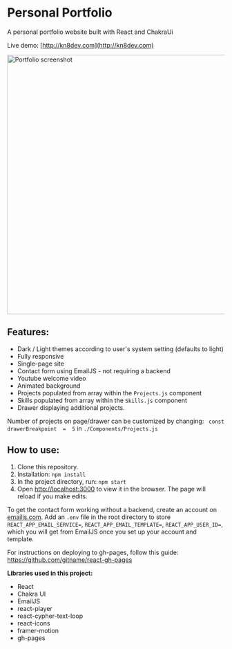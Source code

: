 # Personal Portfolio
A personal portfolio website built with React and ChakraUi

Live demo: [http://kn8dev.com](http://kn8dev.com)

<img src=https://user-images.githubusercontent.com/88045655/193983905-10b58117-9263-4cd0-8263-7d7886a0239c.JPG alt="Portfolio screenshot" width="600">

## Features:

- Dark / Light themes according to user's system setting (defaults to light)
- Fully responsive
- Single-page site
- Contact form using EmailJS - not requiring a backend
- Youtube welcome video
- Animated background
- Projects populated from array within the `Projects.js` component
- Skills populated from array within the `Skills.js` component
- Drawer displaying additional projects.
 

Number of projects on page/drawer can be customized by changing: 
`
const  drawerBreakpoint  =  5` in `./Components/Projects.js`

## How to use:

1. Clone this repository.
2.  Installation:  `npm install`
3.  In the project directory, run:  `npm start`
4. Open  [http://localhost:3000](http://localhost:3000/)  to view it in the browser. The page will reload if you make edits.

To get the contact form working without a backend,  create an account on [emailjs.com](http://emailjs.com). Add an `.env` file in the root directory to store `REACT_APP_EMAIL_SERVICE=`, `REACT_APP_EMAIL_TEMPLATE=`, `REACT_APP_USER_ID=`, which you will get from EmailJS once you set up your account and template.

For instructions on deploying to gh-pages, follow this guide: https://github.com/gitname/react-gh-pages

**Libraries used in this project:**

 - React
 - Chakra UI
 - EmailJS
 - react-player
 - react-cypher-text-loop
 - react-icons
 - framer-motion
 - gh-pages
